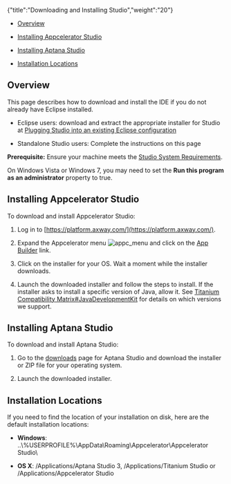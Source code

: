 {"title":"Downloading and Installing Studio","weight":"20"}

* [Overview](#Overview)

* [Installing Appcelerator Studio](#InstallingAppceleratorStudio)

* [Installing Aptana Studio](#InstallingAptanaStudio)

* [Installation Locations](#InstallationLocations)


## Overview

This page describes how to download and install the IDE if you do not already have Eclipse installed.

* Eclipse users: download and extract the appropriate installer for Studio at [Plugging Studio into an existing Eclipse configuration](/docs/appc/Axway_Appcelerator_Studio/Axway_Appcelerator_Studio_Getting_Started/Plugging_Studio_into_an_existing_Eclipse_configuration/)

* Standalone Studio users: Complete the instructions on this page


**Prerequisite:** Ensure your machine meets the [Studio System Requirements](/docs/appc/Titanium_SDK/Titanium_SDK_Getting_Started/Installation_and_Configuration/Setting_up_Studio/#Systemrequirements).

On Windows Vista or Windows 7, you may need to set the **Run this program as an administrator** property to true.

## Installing Appcelerator Studio

To download and install Appcelerator Studio:

1. Log in to [https://platform.axway.com/](https://platform.axway.com/).

2. Expand the Appcelerator menu ![appc_menu](/Images/appc/download/thumbnails/30083017/appc_menu.png) and click on the [App Builder](https://platform.axway.com/#/product/studio) link.

3. Click on the installer for your OS. Wait a moment while the installer downloads.

4. Launch the downloaded installer and follow the steps to install. If the installer asks to install a specific version of Java, allow it. See [Titanium Compatibility Matrix#JavaDevelopmentKit](/docs/appc/Titanium_SDK/Titanium_SDK_Getting_Started/Installation_and_Configuration/Titanium_Compatibility_Matrix/#JavaDevelopmentKit) for details on which versions we support.


## Installing Aptana Studio

To download and install Aptana Studio:

1. Go to the [downloads](http://www.aptana.com/products/studio3/download) page for Aptana Studio and download the installer or ZIP file for your operating system.

2. Launch the downloaded installer.


## Installation Locations

If you need to find the location of your installation on disk, here are the default installation locations:

* **Windows**: ..\\%USERPROFILE%\\AppData\\Roaming\\Appcelerator\\Appcelerator Studio\\

* **OS X**: /Applications/Aptana Studio 3, /Applications/Titanium Studio or /Applications/Appcelerator Studio
